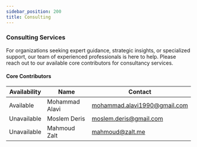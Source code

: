 ```yaml
---
sidebar_position: 200
title: Consulting
---
```


### Consulting Services

For organizations seeking expert guidance, strategic insights, or specialized support, our team of experienced professionals is here to help. Please reach out to our available core contributors for consultancy services.

#### Core Contributors

| Availability | Name            | Contact                                                       |
|--------------|-----------------|---------------------------------------------------------------|
| Available    | Mohammad Alavi  | [mohammad.alavi1990@gmail.com](mailto:mohammad.alavi1990@gmail.com) |
| Unavailable  | Moslem Deris    | [moslem.deris@gmail.com](mailto:moslem.deris@gmail.com)       |
| Unavailable  | Mahmoud Zalt    | [mahmoud@zalt.me](mailto:mahmoud@zalt.me)                     |


